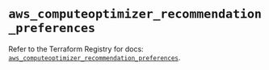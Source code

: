 # `aws_computeoptimizer_recommendation_preferences`

Refer to the Terraform Registry for docs: [`aws_computeoptimizer_recommendation_preferences`](https://registry.terraform.io/providers/hashicorp/aws/6.17.0/docs/resources/computeoptimizer_recommendation_preferences).
